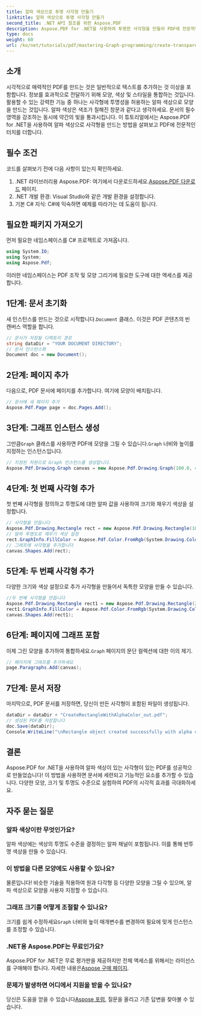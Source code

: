 ```yaml
---
title: 알파 색상으로 투명 사각형 만들기
linktitle: 알파 색상으로 투명 사각형 만들기
second_title: .NET API 참조를 위한 Aspose.PDF
description: Aspose.PDF for .NET을 사용하여 투명한 사각형을 만들어 PDF에 전문적인 터치를 추가하는 방법을 알아보세요. 이 포괄적인 튜토리얼은 PDF 문서를 초기화하는 방법을 안내합니다.
type: docs
weight: 60
url: /ko/net/tutorials/pdf/mastering-Graph-programming/create-transparent-rectangle-with-alpha-color/
---
```

## 소개

시각적으로 매력적인 PDF를 만드는 것은 일반적으로 텍스트를 추가하는 것 이상을 포함합니다. 정보를 효과적으로 전달하기 위해 모양, 색상 및 스타일을 통합하는 것입니다. 활용할 수 있는 강력한 기능 중 하나는 사각형에 투명성을 허용하는 알파 색상으로 모양을 만드는 것입니다. 알파 색상은 색조가 칠해진 창문과 같다고 생각하세요. 문서의 필수 영역을 강조하는 동시에 약간의 빛을 통과시킵니다. 이 튜토리얼에서는 Aspose.PDF for .NET을 사용하여 알파 색상으로 사각형을 만드는 방법을 살펴보고 PDF에 전문적인 터치를 더합니다.

## 필수 조건

코드를 살펴보기 전에 다음 사항이 있는지 확인하세요.

1.  .NET 라이브러리용 Aspose.PDF: 여기에서 다운로드하세요.[Aspose.PDF 다운로드](https://releases.aspose.com/pdf/net/) 페이지.
2. .NET 개발 환경: Visual Studio와 같은 개발 환경을 설정합니다.
3. 기본 C# 지식: C#에 익숙하면 예제를 따라가는 데 도움이 됩니다.

## 필요한 패키지 가져오기

먼저 필요한 네임스페이스를 C# 프로젝트로 가져옵니다.

```csharp
using System.IO;
using System;
using Aspose.Pdf;
```

이러한 네임스페이스는 PDF 조작 및 모양 그리기에 필요한 도구에 대한 액세스를 제공합니다.

## 1단계: 문서 초기화

 새 인스턴스를 만드는 것으로 시작합니다.`Document` 클래스. 이것은 PDF 콘텐츠의 빈 캔버스 역할을 합니다.

```csharp
// 문서가 저장될 디렉토리 경로
string dataDir = "YOUR DOCUMENT DIRECTORY";
// 문서 인스턴스화
Document doc = new Document();
```

## 2단계: 페이지 추가

다음으로, PDF 문서에 페이지를 추가합니다. 여기에 모양이 배치됩니다.

```csharp
// 문서에 새 페이지 추가
Aspose.Pdf.Page page = doc.Pages.Add();
```

## 3단계: 그래프 인스턴스 생성

 그만큼`Graph` 클래스를 사용하면 PDF에 모양을 그릴 수 있습니다.`Graph` 너비와 높이를 지정하는 인스턴스입니다.

```csharp
// 지정된 차원으로 Graph 인스턴스를 생성합니다.
Aspose.Pdf.Drawing.Graph canvas = new Aspose.Pdf.Drawing.Graph(100.0, 400.0);
```

## 4단계: 첫 번째 사각형 추가

첫 번째 사각형을 정의하고 투명도에 대한 알파 값을 사용하여 크기와 채우기 색상을 설정합니다.

```csharp
// 사각형을 만듭니다
Aspose.Pdf.Drawing.Rectangle rect = new Aspose.Pdf.Drawing.Rectangle(100, 100, 200, 100);
// 알파 투명도로 채우기 색상 설정
rect.GraphInfo.FillColor = Aspose.Pdf.Color.FromRgb(System.Drawing.Color.FromArgb(128, System.Drawing.Color.FromArgb(12957183)));
// 그래프에 사각형을 추가합니다
canvas.Shapes.Add(rect);
```

## 5단계: 두 번째 사각형 추가

다양한 크기와 색상 설정으로 추가 사각형을 만들어서 독특한 모양을 만들 수 있습니다.

```csharp
//두 번째 사각형을 만듭니다
Aspose.Pdf.Drawing.Rectangle rect1 = new Aspose.Pdf.Drawing.Rectangle(200, 150, 200, 100);
rect1.GraphInfo.FillColor = Aspose.Pdf.Color.FromRgb(System.Drawing.Color.FromArgb(128, System.Drawing.Color.FromArgb(16118015)));
canvas.Shapes.Add(rect1);
```

## 6단계: 페이지에 그래프 포함

 이제 그린 모양을 추가하여 통합하세요.`Graph` 페이지의 문단 컬렉션에 대한 이의 제기.

```csharp
// 페이지에 그래프를 추가하세요
page.Paragraphs.Add(canvas);
```

## 7단계: 문서 저장

마지막으로, PDF 문서를 저장하면, 당신이 만든 사각형이 포함된 파일이 생성됩니다.

```csharp
dataDir = dataDir + "CreateRectangleWithAlphaColor_out.pdf";
// 생성된 PDF를 저장합니다
doc.Save(dataDir);
Console.WriteLine("\nRectangle object created successfully with alpha color.\nFile saved at " + dataDir);
```

## 결론

Aspose.PDF for .NET을 사용하여 알파 색상이 있는 사각형이 있는 PDF를 성공적으로 만들었습니다! 이 방법을 사용하면 문서에 세련되고 기능적인 요소를 추가할 수 있습니다. 다양한 모양, 크기 및 투명도 수준으로 실험하여 PDF의 시각적 효과를 극대화하세요.

## 자주 묻는 질문

### 알파 색상이란 무엇인가요?
알파 색상에는 색상의 투명도 수준을 결정하는 알파 채널이 포함됩니다. 이를 통해 반투명 색상을 만들 수 있습니다.

### 이 방법을 다른 모양에도 사용할 수 있나요?
물론입니다! 비슷한 기술을 적용하여 원과 다각형 등 다양한 모양을 그릴 수 있으며, 알파 색상으로 모양을 사용자 지정할 수 있습니다.

### 그래프 크기를 어떻게 조절할 수 있나요?
 크기를 쉽게 수정하세요`Graph` 너비와 높이 매개변수를 변경하여 필요에 맞게 인스턴스를 조정할 수 있습니다.

### .NET용 Aspose.PDF는 무료인가요?
 Aspose.PDF for .NET은 무료 평가판을 제공하지만 전체 액세스를 위해서는 라이선스를 구매해야 합니다. 자세한 내용은[Aspose 구매 페이지](https://purchase.aspose.com/buy).

### 문제가 발생하면 어디에서 지원을 받을 수 있나요?
 당신은 도움을 얻을 수 있습니다[Aspose 포럼](https://forum.aspose.com/c/pdf/10), 질문을 올리고 기존 답변을 찾아볼 수 있습니다.